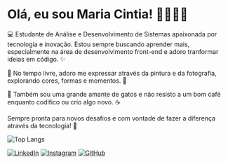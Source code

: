 # Olá, eu sou Maria Cintia! 👩🏻‍💻🩷

💻 Estudante de Análise e Desenvolvimento de Sistemas apaixonada por tecnologia e inovação. Estou sempre buscando aprender mais, especialmente na área de desenvolvimento front-end e adoro tranformar ideias em código. ✨

🎨 No tempo livre, adoro me expressar através da pintura e da fotografia, explorando cores, formas e momentos. 📸

🐾 Também sou uma grande amante de gatos e não resisto a um bom café enquanto codifico ou crio algo novo. ☕

Sempre pronta para novos desafios e com vontade de fazer a diferença através da tecnologia! 🚀

![Top Langs](https://github-readme-stats-git-masterrstaa-rickstaa.vercel.app/api/top-langs/?username=mariacintia&bg_color=ff8fd1&border_color=F78FB3&title_color=f71d8e&text_color=FFF)

[![LinkedIn](https://img.shields.io/badge/LinkedIn-0077B5?style=for-the-badge&logo=linkedin&logoColor=white)](https://www.linkedin.com/in/mariacintia/)
[![Instagram](https://img.shields.io/badge/-Instagram-%23E4405F?style=for-the-badge&logo=instagram&logoColor=white)](https://www.instagram.com/maariacintia/)
[![GitHub](https://img.shields.io/badge/GitHub-100000?style=for-the-badge&logo=github&logoColor=white)](https://github.com/mariacintia)